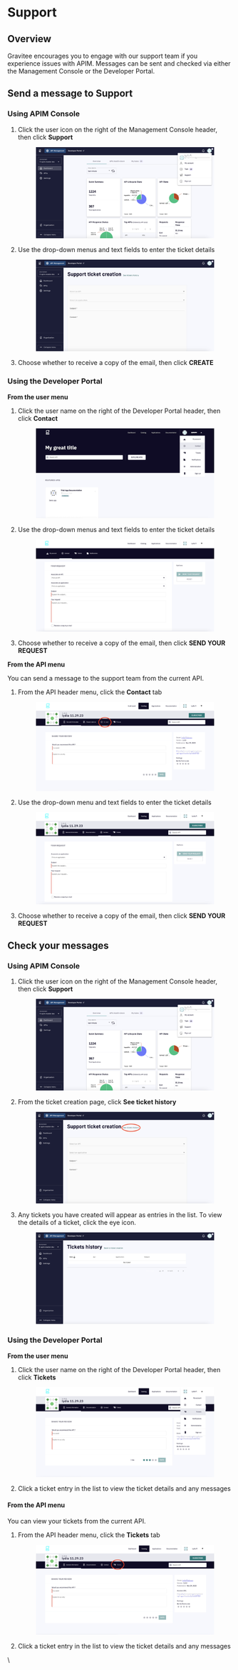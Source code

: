 # Support

## Overview

Gravitee encourages you to engage with our support team if you experience issues with APIM. Messages can be sent and checked via either the Management Console or the Developer Portal.

## Send a message to Support

### Using APIM Console

1.  Click the user icon on the right of the Management Console header, then click **Support**&#x20;

    <figure><img src="../../.gitbook/assets/support_console menu.png" alt=""><figcaption></figcaption></figure>
2.  Use the drop-down menus and text fields to enter the ticket details

    <figure><img src="../../.gitbook/assets/support_console ticket.png" alt=""><figcaption></figcaption></figure>
3.  Choose whether to receive a copy of the email, then click **CREATE**



### Using the Developer Portal

**From the user menu**

1.  Click the user name on the right of the Developer Portal header, then click **Contact**&#x20;

    <figure><img src="../../.gitbook/assets/support_portal menu (1).png" alt=""><figcaption></figcaption></figure>
2.  Use the drop-down menus and text fields to enter the ticket details&#x20;



    <figure><img src="../../.gitbook/assets/support_portal ticket.png" alt=""><figcaption></figcaption></figure>
3. Choose whether to receive a copy of the email, then click **SEND YOUR REQUEST**

**From the API menu**

You can send a message to the support team from the current API.

1.  From the API header menu, click the **Contact** tab&#x20;

    <figure><img src="../../.gitbook/assets/support_api menu (1).png" alt=""><figcaption></figcaption></figure>
2.  Use the drop-down menu and text fields to enter the ticket details



    <figure><img src="../../.gitbook/assets/support_api ticket.png" alt=""><figcaption></figcaption></figure>
3. Choose whether to receive a copy of the email, then click **SEND YOUR REQUEST**

## Check your messages

### Using APIM Console

1.  Click the user icon on the right of the Management Console header, then click **Support**&#x20;

    <figure><img src="../../.gitbook/assets/support_console menu.png" alt=""><figcaption></figcaption></figure>
2.  From the ticket creation page, click **See ticket history**&#x20;

    <figure><img src="../../.gitbook/assets/see tix history.png" alt=""><figcaption></figcaption></figure>
3.  Any tickets you have created will appear as entries in the list. To view the details of a ticket, click the eye icon.

    <figure><img src="../../.gitbook/assets/back to tix history.png" alt=""><figcaption></figcaption></figure>

### Using the Developer Portal

**From the user menu**

1.  Click the user name on the right of the Developer Portal header, then click **Tickets**&#x20;

    <figure><img src="../../.gitbook/assets/support_tix in portal (1).png" alt=""><figcaption></figcaption></figure>
2. Click a ticket entry in the list to view the ticket details and any messages

#### **From the API menu**

You can view your tickets from the current API.

1.  From the API header menu, click the **Tickets** tab&#x20;

    <figure><img src="../../.gitbook/assets/support_tix from api.png" alt=""><figcaption></figcaption></figure>
2. Click a ticket entry in the list to view the ticket details and any messages

\
